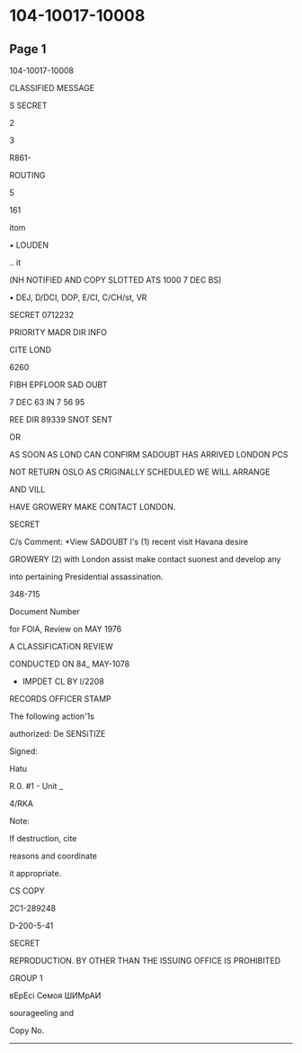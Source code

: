 # 104-10017-10008

## Page 1

104-10017-10008

CLASSIFIED MESSAGE

S SECRET

2

3

R861-

ROUTING

5

161

itom

• LOUDEN

.. it

(NH NOTIFIED AND COPY SLOTTED ATS 1000 7 DEC BS)

• DEJ, D/DCI, DOP, E/CI, C/CH/st, VR

SECRET 0712232

PRIORITY MADR DIR INFO

CITE LOND

6260

FIBH EPFLOOR SAD OUBT

7 DEC 63 IN 7 56 95

REE DIR 89339 SNOT SENT

OR

AS SOON AS LOND CAN CONFIRM SADOUBT HAS ARRIVED LONDON PCS

NOT RETURN OSLO AS CRIGINALLY SCHEDULED WE WILL ARRANGE

AND VILL

HAVE GROWERY MAKE CONTACT LONDON.

SECRET

C/s Comment: *View SADOUBT l's (1) recent visit Havana desire

GROWERY (2) with London assist make contact suonest and develop any

into pertaining Presidential assassination.

348-715

Document Number

for FOlA, Review on MAY 1976

A CLASSIFICATiON REVIEW

CONDUCTED ON 84_ MAY-1078

- IMPDET CL BY l/2208

RECORDS OFFICER STAMP

The following action'1s

authorized: De SENSiTIZE

Signed:

Hatu

R.0. #1 - Unit _

4/RKA

Note:

If destruction, cite

reasons and coordinate

it appropriate.

CS COPY

2C1-289248

D-200-5-41

SECRET

REPRODUCTION. BY OTHER THAN THE ISSUING OFFICE IS PROHIBITED

GROUP 1

вЕрЕсі Семоя ШИМрАИ

sourageeling and

Copy No.

---

